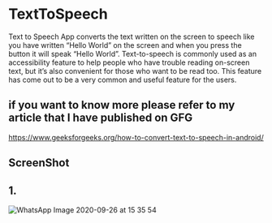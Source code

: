 # TextToSpeech
Text to Speech App converts the text written on the screen to speech like you have written “Hello World” on the screen and when you press the button 
it will speak “Hello World”. Text-to-speech is commonly used as an accessibility feature to help people who have trouble reading on-screen text, but 
it’s also convenient for those who want to be read too.
This feature has come out to be a very common and useful feature for the users.

## if you want to know more please refer to my article that I have published on GFG
https://www.geeksforgeeks.org/how-to-convert-text-to-speech-in-android/

## ScreenShot 
## 1.
![WhatsApp Image 2020-09-26 at 15 35 54](https://user-images.githubusercontent.com/52816373/94338308-d2bbd780-000e-11eb-90d2-ea0072a19ee2.jpeg)
